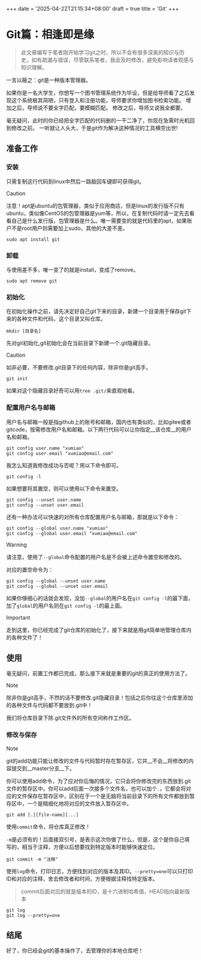 +++
date = '2025-04-22T21:15:34+08:00'
draft = true
title = 'Git'
+++
<!--more-->
# Git篇：相逢即是缘

> 此文章编写于笔者刚开始学习git之时，所以不会有很多深奥的知识与历史，如有疏漏与错误，尽管联系笔者，我会及时修改，避免影响读者观感与知识理解。

一言以蔽之：git是一种版本管理器。

如果你是一名大学生，你想写一个图书管理系统作为毕设，但是给导师看了之后发现这个系统极其简陋，只有登入和注册功能，导师要求你增加图书检索功能。
增加之后，导师说不要全字匹配，要模糊匹配。
修改之后，导师又说我全都要。

毫无疑问，此时的你已经把全字匹配的代码删的一干二净了，你现在急需时光机回到修改之前。
一听就让人头大，于是git作为解决这种情况的工具横空出世!

## 准备工作

### 安装

只需复制这行代码到linux中然后一路敲回车键即可获得git。

> [!CAUTION]
>
> 注意！apt是ubuntu的包管理器，类似于应用商店，但是linux的发行版不只有ubuntu，类似像CentOS的包管理器是yum等，所以，在复制代码时请一定先去看看自己是什么发行版，包管理器是什么。唯一需要变的就是代码里的apt，如果账户不是root用户则需要加上sudo，其他的大差不差。

```
sudo apt install git
```
### 卸载

与使用差不多，唯一变了的就是install，变成了remove。
```
sudo apt remove git
```

### 初始化
在初始化操作之前，请先决定好自己git下来的目录，新建一个目录用于保存git下来的各种文件和代码，这个目录又叫仓库。
```
mkdir [目录名]
```
先对git初始化,git初始化会在当前目录下新建一个.git隐藏目录。

> [!CAUTION]
>
> 如非必要，不要修改.git目录下的任何内容，除非你是git高手。

```
git init
```

如果对这个隐藏目录好奇可以用`tree .git/`来直观地看。

### 配置用户名与邮箱

用户名与邮箱一般是指github上的账号和邮箱，国内也有类似的，比如gitee或者gitcode，按需修改用户名和邮箱。以下两行代码可以让你指定__该仓库__的用户名和邮箱。
```
git config user.name "xumiao"
git config user.email "xumiao@email.com"
```
我怎么知道我修改成功与否呢？用以下命令即可。
```
git config -l
```
如果想要将其置空，则可以使用以下命令来置空。
```
git config --unset user.name 
git config --unset user.email
```
还有一种办法可以快速的对所有仓库配置用户名与邮箱，那就是以下命令：
```
git config --global user.name "xumiao"
git config --global user.email "xumiao@email.com"
```
> [!WARNING]
>
> 请注意，使用了`--global`命令配置的用户名是不会被上述命令置空和修改的。

对应的置空命令为：
```
git config --global --unset user.name 
git config --global --unset user.email
```
如果你够细心的话就会发现，没加`--global`的用户名在`git config -l`的最下面，加了`global`的用户名则在`git config -l`的最上面。

> [!IMPORTANT]
>
> 走到这里，你已经完成了git仓库的初始化了，接下来就是用git简单地管理仓库内的各种文件了！

## 使用

毫无疑问，前置工作都已完成，那么接下来就是重要的git的真正的使用方法了。

> [!NOTE]
>
> 除非你是git高手，不然的话不要修改.git隐藏目录！包括之后你往这个仓库里添加的各种文件与代码都不要放到.git中！

我们将仓库目录下除.git文件外的所有空间称作工作区。

### 修改与保存

> [!NOTE]
>
> git的add功能只能让修改的文件与代码暂时存在暂存区，它并__不会__将修改的内容提交到__master分支__下。

你可以使用add命令，为了应对你后悔的情况，它只会将你修改完的东西放到.git文件的暂存区中。你可以add后面一次接多个文件名，也可以加个`.`，它都会将对应的文件保存在暂存区中，区别在于一个是无脑将当前目录下的所有文件都放到暂存区中，一个是精细化地将对应的文件放入暂存区中。
```
git add [.][file-name][...]
```

使用`commit`命令，将仓库真正修改！

`-m`是必须有的！后面接双引号，是表示这次你做了什么，但是，这个是你自己填写的，相当于注释，方便以后想要找到特定版本时能够快速定位。

```
git commit -m "注释" 
```

使用`log`命令，打印日志，方便找到对应的版本及其ID。`--pretty=one`可以只打印ID和对应的注释，舍去修改者和时间，方便根据注释找特定版本。

> commit后面对应的就是版本的ID，是十六进制哈希值，HEAD指向最新版本

```
git log
git log --pretty=one
```

## 结尾

好了，你已经会git的基本操作了，去管理你的本地仓库吧！
